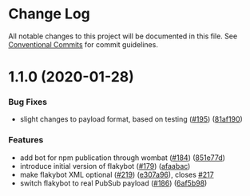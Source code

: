 # Change Log

All notable changes to this project will be documented in this file.
See [Conventional Commits](https://conventionalcommits.org) for commit guidelines.

# 1.1.0 (2020-01-28)


### Bug Fixes

* slight changes to payload format, based on testing ([#195](https://github.com/googleapis/repo-automation-bots/issues/195)) ([81af190](https://github.com/googleapis/repo-automation-bots/commit/81af19064ce41eb544364382e7f27f1ebbcedc74))


### Features

* add bot for npm publication through wombat ([#184](https://github.com/googleapis/repo-automation-bots/issues/184)) ([851e77d](https://github.com/googleapis/repo-automation-bots/commit/851e77daf464344a89f0774b9e43142026d6bd8d))
* introduce initial version of flakybot ([#179](https://github.com/googleapis/repo-automation-bots/issues/179)) ([afaabac](https://github.com/googleapis/repo-automation-bots/commit/afaabac2f0f236053adc735b7e17ffb975a1a20d))
* make flakybot XML optional ([#219](https://github.com/googleapis/repo-automation-bots/issues/219)) ([e307a96](https://github.com/googleapis/repo-automation-bots/commit/e307a9635abc8cd54f45af6862282ea0ba32c8fa)), closes [#217](https://github.com/googleapis/repo-automation-bots/issues/217)
* switch flakybot to real PubSub payload ([#186](https://github.com/googleapis/repo-automation-bots/issues/186)) ([6af5b98](https://github.com/googleapis/repo-automation-bots/commit/6af5b985da3ed10c17c7c345e2fe766aee9020c0))
